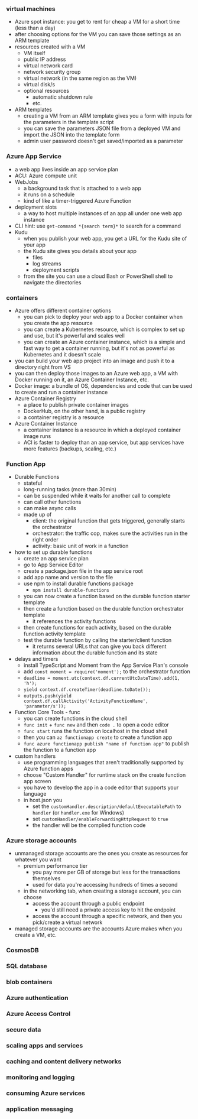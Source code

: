 ### virtual machines
- Azure spot instance: you get to rent for cheap a VM for a short time (less than a day)
- after choosing options for the VM you can save those settings as an ARM template
- resources created with a VM
    - VM itself
    - public IP address
    - virtual network card
    - network security group
    - virtual network (in the same region as the VM)
    - virtual disk/s
    - optional resources
        - automatic shutdown rule
        - etc.
- ARM templates
    - creating a VM from an ARM template gives you a form with inputs for the parameters in the template script
    - you can save the parameters JSON file from a deployed VM and import the JSON into the template form
    - admin user password doesn't get saved/imported as a parameter

### Azure App Service
- a web app lives inside an app service plan
- ACU: Azure compute unit
- WebJobs
    - a background task that is attached to a web app
    - it runs on a schedule
    - kind of like a timer-triggered Azure Function
- deployment slots
    - a way to host multiple instances of an app all under one web app instance
- CLI hint: use `get-command *{search term}*` to search for a command
- Kudu
    - when you publish your web app, you get a URL for the Kudu site of your app
    - the Kudu site gives you details about your app
        - files
        - log streams
        - deployment scripts
    - from the site you can use a cloud Bash or PowerShell shell to navigate the directories

### containers
- Azure offers different container options
    - you can pick to deploy your web app to a Docker container when you create the app resource
    - you can create a Kubernetes resource, which is complex to set up and use, but it's powerful and scales well
    - you can create an Azure container instance, which is a simple and fast way to get a container running, but it's not as powerful as Kubernetes and it doesn't scale
- you can build your web app project into an image and push it to a directory right from VS
- you can then deploy those images to an Azure web app, a VM with Docker running on it, an Azure Container Instance, etc.
- Docker image: a bundle of OS, dependencies and code that can be used to create and run a container instance
- Azure Container Registry
    - a place to publish private container images
    - DockerHub, on the other hand, is a public registry
    - a container registry is a resource
- Azure Container Instance
    - a container instance is a resource in which a deployed container image runs
    - ACI is faster to deploy than an app service, but app services have more features (backups, scaling, etc.)

### Function App
- Durable Functions
    - stateful
    - long-running tasks (more than 30min)
    - can be suspended while it waits for another call to complete
    - can call other functions
    - can make async calls
    - made up of
        - client: the original function that gets triggered, generally starts the orchestrator
        - orchestrator: the traffic cop, makes sure the activities run in the right order
        - activity: basic unit of work in a function
- how to set up durable functions
    - create an app service plan
    - go to App Service Editor
    - create a package.json file in the app service root
    - add app name and version to the file
    - use npm to install durable functions package
        - `npm install durable-functions`
    - you can now create a function based on the durable function starter template
    - then create a function based on the durable function orchestrator template
        - it references the activity functions
    - then create functions for each activity, based on the durable function activity template
    - test the durable function by calling the starter/client function
        - it returns several URLs that can give you back different information about the durable function and its state
- delays and timers
    - install TypeScript and Moment from the App Service Plan's console
    - add `const moment = require('moment');` to the orchestrator function
    - `deadline = moment.utc(context.df.currentUtcDateTime).add(1, 'h');`
    - `yield context.df.createTimer(deadline.toDate());`
    - `outputs.push(yield context.df.callActivity('ActivityFunctionName', 'parameter/s'));`
- Function Core Tools - func
    - you can create functions in the cloud shell
    - `func init` + `func new` and then `code .` to open a code editor
    - `func start` runs the function on localhost in the cloud shell
    -  then you can `az functionapp create` to create a function app
    - `func azure functionapp publish "name of function app"` to publish the function to a function app
- custom handlers
    - use programming languages that aren't traditionally supported by Azure function apps
    - choose "Custom Handler" for runtime stack on the create function app screen
    - you have to develop the app in a code editor that supports your language
    - in host.json you
        - set the `customHandler.description/defaultExecutablePath` to `handler` (or `handler.exe` for Windows)
        - set `customHandler/enableForwardingHttpRequest` to `true`
        - the handler will be the complied function code

### Azure storage accounts
- unmanaged storage accounts are the ones you create as resources for whatever you want
    - premium performance tier
        - you pay more per GB of storage but less for the transactions themselves
        - used for data you're accessing hundreds of times a second
    - in the networking tab, when creating a storage account, you can choose
        - access the account through a public endpoint
            - you'd still need a private access key to hit the endpoint
        - access the account through a specific network, and then you pick/create a virtual network
- managed storage accounts are the accounts Azure makes when you create a VM, etc.

### CosmosDB


### SQL database


### blob containers


### Azure authentication


### Azure Access Control


### secure data


### scaling apps and services


### caching and content delivery networks


### monitoring and logging


### consuming Azure services


### application messaging


